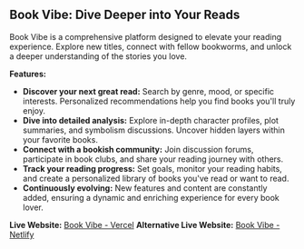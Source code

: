 ## Book Vibe: Dive Deeper into Your Reads

Book Vibe is a comprehensive platform designed to elevate your reading experience. Explore new titles, connect with fellow bookworms, and unlock a deeper understanding of the stories you love.

**Features:**

- **Discover your next great read:** Search by genre, mood, or specific interests. Personalized recommendations help you find books you'll truly enjoy.
- **Dive into detailed analysis:** Explore in-depth character profiles, plot summaries, and symbolism discussions. Uncover hidden layers within your favorite books.
- **Connect with a bookish community:** Join discussion forums, participate in book clubs, and share your reading journey with others.
- **Track your reading progress:** Set goals, monitor your reading habits, and create a personalized library of books you've read or want to read.
- **Continuously evolving:** New features and content are constantly added, ensuring a dynamic and enriching experience for every book lover.

**Live Website:** [Book Vibe - Vercel](https://book-vibe-two.vercel.app/)
**Alternative Live Website:** [Book Vibe - Netlify](https://book-vibe-5dd491.netlify.app/)
